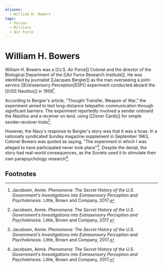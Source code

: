 ```yaml
---
aliases:
  - William H. Bowers
tags:
  - Person
  - Military
  - Air Force
---
```

# William H. Bowers

William H. Bowers was a [[U.S. Air Force]] Colonel and the director of the Biological Department of the [[Air Force Research Institute]]. He was identified by journalist [[Jacques Bergier]] as the man overseeing a joint-service [[Extrasensory Perception|ESP]] experiment conducted aboard the [[USS Nautilus]] in 1958[^1].

According to Bergier's article, "Thought Transfer, Weapon of War," the experiment aimed to test long-distance telepathic communication through significant barriers. The experiment reportedly involved a sender onboard the *Nautilus* and a receiver on land, using [[Zener Cards]] for simple sender-receiver trials[^1].

However, the Navy's response to Bergier's story was that it was a hoax. In a nationally syndicated Sunday magazine supplement in September 1963, Colonel Bowers was quoted as saying, "The experiment in which I was alleged to have participated never took place"[^1]. Despite the denial, the story had real-world consequences, as the Soviets used it to stimulate their own parapsychology research[^1].

## Footnotes
[^1]: Jacobsen, Annie. *Phenomena: The Secret History of the U.S. Government's Investigations into Extrasensory Perception and Psychokinesis*. Little, Brown and Company, 2017.
